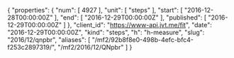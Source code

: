 {
  "properties": {
    "num": [
      4927
    ],
    "unit": [
      "steps"
    ],
    "start": [
      "2016-12-28T00:00:00Z"
    ],
    "end": [
      "2016-12-29T00:00:00Z"
    ],
    "published": [
      "2016-12-29T00:00:00Z"
    ]
  },
  "client_id": "https://www-api.jvt.me/fit",
  "date": "2016-12-29T00:00:00Z",
  "kind": "steps",
  "h": "h-measure",
  "slug": "2016/12/qnpbr",
  "aliases": [
    "/mf2/92b8f8e0-498b-4efc-bfc4-f253c2897319/",
    "/mf2/2016/12/QNpbr"
  ]
}
